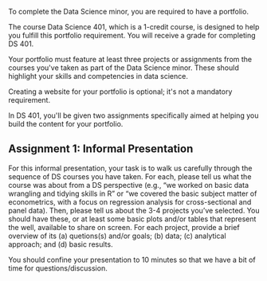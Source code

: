 To complete the Data Science minor, you are required to have a portfolio.

The course Data Science 401, which is a 1-credit course, is designed to help you fulfill this portfolio requirement. You will receive a grade for completing DS 401.

Your portfolio must feature at least three projects or assignments from the courses you've taken as part of the Data Science minor. These should highlight your skills and competencies in data science.

Creating a website for your portfolio is optional; it's not a mandatory requirement.

In DS 401, you'll be given two assignments specifically aimed at helping you build the content for your portfolio.


## Assignment 1: Informal Presentation

For this informal presentation, your task is to walk us carefully through the sequence of DS courses you have taken.  For each, please tell us what the course was about from a DS perspective (e.g., “we worked on basic data wrangling and tidying skills in R” or “we covered the basic subject matter of econometrics, with a focus on regression analysis for cross-sectional and panel data).  Then, please tell us about the 3-4 projects you’ve selected.  You should have these, or at least some basic plots and/or tables that represent the well, available to share on screen.  For each project, provide a brief overview of its (a) quetions(s) and/or goals; (b) data; (c) analytical approach; and (d) basic results.

You should confine your presentation to 10 minutes so that we have a bit of time for questions/discussion.
